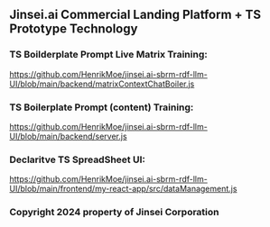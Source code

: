 ## Jinsei.ai Commercial Landing Platform + TS Prototype Technology

### TS Boilderplate Prompt Live Matrix Training: 
https://github.com/HenrikMoe/jinsei.ai-sbrm-rdf-llm-UI/blob/main/backend/matrixContextChatBoiler.js

### TS Boilerplate Prompt (content) Training: 
https://github.com/HenrikMoe/jinsei.ai-sbrm-rdf-llm-UI/blob/main/backend/server.js

### Declaritve TS SpreadSheet UI: 
https://github.com/HenrikMoe/jinsei.ai-sbrm-rdf-llm-UI/blob/main/frontend/my-react-app/src/dataManagement.js

### Copyright 2024 property of Jinsei Corporation
 
